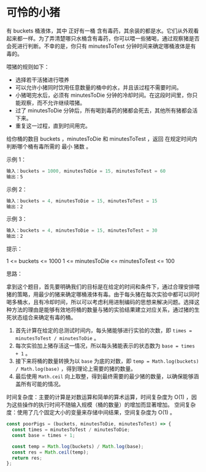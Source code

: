 # 可怜的小猪

有 buckets 桶液体，其中 正好有一桶 含有毒药，其余装的都是水。它们从外观看起来都一样。为了弄清楚哪只水桶含有毒药，你可以喂一些猪喝，通过观察猪是否会死进行判断。不幸的是，你只有 minutesToTest 分钟时间来确定哪桶液体是有毒的。

喂猪的规则如下：

- 选择若干活猪进行喂养
- 可以允许小猪同时饮用任意数量的桶中的水，并且该过程不需要时间。
- 小猪喝完水后，必须有 minutesToDie 分钟的冷却时间。在这段时间里，你只能观察，而不允许继续喂猪。
- 过了 minutesToDie 分钟后，所有喝到毒药的猪都会死去，其他所有猪都会活下来。
- 重复这一过程，直到时间用完。

给你桶的数目 buckets ，minutesToDie 和 minutesToTest ，返回 在规定时间内判断哪个桶有毒所需的 最小 猪数 。

示例 1：

```js
输入：buckets = 1000, minutesToDie = 15, minutesToTest = 60
输出：5
```

示例 2：

```js
输入：buckets = 4, minutesToDie = 15, minutesToTest = 15
输出：2
```

示例 3：

```js
输入：buckets = 4, minutesToDie = 15, minutesToTest = 30
输出：2
```

提示：

1 <= buckets <= 1000
1 <= minutesToDie <= minutesToTest <= 100

思路：

拿到这个题目，首先要明确我们的目标是在给定的时间和条件下，通过合理安排喂猪的策略，用最少的猪来确定哪桶液体有毒。由于每头猪在每次实验中都可以同时喝多桶水，且有冷却时间，所以可以考虑利用进制编码的思想来解决问题。选择这种方法的理由是能够有效地将桶的数量与猪的实验结果建立对应关系，通过猪的生死状态组合来确定有毒的桶。

1. 首先计算在给定的总测试时间内，每头猪能够进行实验的次数，即 `times = minutesToTest / minutesToDie` 。
2. 每次实验加上猪存活这一情况，所以每头猪能表示的状态数为 `base = times + 1` 。
3. 接下来将桶的数量转换为以 `base` 为底的对数，即 `temp = Math.log(buckets) / Math.log(base)` ，得到理论上需要的猪的数量。
4. 最后使用 `Math.ceil` 向上取整，得到最终需要的最少猪的数量，以确保能够涵盖所有可能的情况。

时间复杂度：主要的计算是对数运算和简单的算术运算，时间复杂度为 O(1) ，因为这些操作的执行时间不随输入规模（桶的数量）的增加而显著增加。
空间复杂度：使用了几个固定大小的变量来存储中间结果，空间复杂度为 O(1) 。

```js
const poorPigs = (buckets, minutesToDie, minutesToTest) => {
  const times = minutesToTest / minutesToDie;
  const base = times + 1;

  const temp = Math.log(buckets) / Math.log(base);
  const res = Math.ceil(temp);
  return res;
};
```
